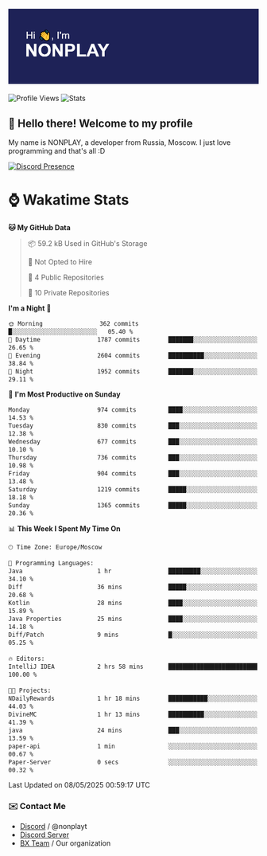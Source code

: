 ![Discord Presence](./header.png)
<br></br>
![Profile Views](https://komarev.com/ghpvc/?username=NONPLAYT&color=blue&style=for-the-badge)
![Stats](https://img.shields.io/badge/0%25-OPTIMIZED-orange?style=for-the-badge)


## :wave: Hello there! Welcome to my profile

My name is NONPLAY, a developer from Russia, Moscow. I just love programming and that's all :D

[![Discord Presence](https://lanyard.cnrad.dev/api/597087584090587177?showDisplayName=true)](https://discord.com/users/597087584090587177) 

# ⌚ Wakatime Stats

<!--START_SECTION:waka-->
**🐱 My GitHub Data** 

> 📦 59.2 kB Used in GitHub's Storage 
 > 
> 🚫 Not Opted to Hire
 > 
> 📜 4 Public Repositories 
 > 
> 🔑 10 Private Repositories 
 > 
**I'm a Night 🦉** 

```text
🌞 Morning                362 commits         █░░░░░░░░░░░░░░░░░░░░░░░░   05.40 % 
🌆 Daytime                1787 commits        ███████░░░░░░░░░░░░░░░░░░   26.65 % 
🌃 Evening                2604 commits        ██████████░░░░░░░░░░░░░░░   38.84 % 
🌙 Night                  1952 commits        ███████░░░░░░░░░░░░░░░░░░   29.11 % 
```
📅 **I'm Most Productive on Sunday** 

```text
Monday                   974 commits         ████░░░░░░░░░░░░░░░░░░░░░   14.53 % 
Tuesday                  830 commits         ███░░░░░░░░░░░░░░░░░░░░░░   12.38 % 
Wednesday                677 commits         ███░░░░░░░░░░░░░░░░░░░░░░   10.10 % 
Thursday                 736 commits         ███░░░░░░░░░░░░░░░░░░░░░░   10.98 % 
Friday                   904 commits         ███░░░░░░░░░░░░░░░░░░░░░░   13.48 % 
Saturday                 1219 commits        █████░░░░░░░░░░░░░░░░░░░░   18.18 % 
Sunday                   1365 commits        █████░░░░░░░░░░░░░░░░░░░░   20.36 % 
```


📊 **This Week I Spent My Time On** 

```text
🕑︎ Time Zone: Europe/Moscow

💬 Programming Languages: 
Java                     1 hr                █████████░░░░░░░░░░░░░░░░   34.10 % 
Diff                     36 mins             █████░░░░░░░░░░░░░░░░░░░░   20.68 % 
Kotlin                   28 mins             ████░░░░░░░░░░░░░░░░░░░░░   15.89 % 
Java Properties          25 mins             ████░░░░░░░░░░░░░░░░░░░░░   14.18 % 
Diff/Patch               9 mins              █░░░░░░░░░░░░░░░░░░░░░░░░   05.25 % 

🔥 Editors: 
IntelliJ IDEA            2 hrs 58 mins       █████████████████████████   100.00 % 

🐱‍💻 Projects: 
NDailyRewards            1 hr 18 mins        ███████████░░░░░░░░░░░░░░   44.03 % 
DivineMC                 1 hr 13 mins        ██████████░░░░░░░░░░░░░░░   41.39 % 
java                     24 mins             ███░░░░░░░░░░░░░░░░░░░░░░   13.59 % 
paper-api                1 min               ░░░░░░░░░░░░░░░░░░░░░░░░░   00.67 % 
Paper-Server             0 secs              ░░░░░░░░░░░░░░░░░░░░░░░░░   00.32 % 
```


 Last Updated on 08/05/2025 00:59:17 UTC
<!--END_SECTION:waka-->

### ✉️ Contact Me

- [Discord](https://discord.com/users/597087584090587177) / @nonplayt
- [Discord Server](https://discord.gg/p7cxhw7E2M)
- [BX Team](https://github.com/BX-Team) / Our organization
